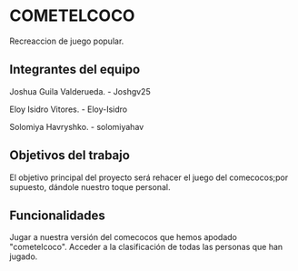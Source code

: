 # COMETELCOCO

Recreaccion de juego popular.

## Integrantes del equipo

Joshua Guila Valderueda. - Joshgv25

Eloy Isidro Vitores. - Eloy-Isidro

Solomiya Havryshko. - solomiyahav

## Objetivos del trabajo
El objetivo principal del proyecto será rehacer el juego del comecocos;por supuesto, dándole nuestro toque personal.

## Funcionalidades
Jugar a nuestra versión del comecocos que hemos apodado "cometelcoco".
Acceder a la clasificación de todas las personas que han jugado. 

